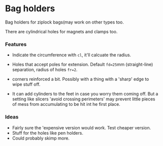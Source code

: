 
# Bag holders
Bag holders for ziplock bags(may work on other types too.

There are cylindrical holes for magnets and clamps too.

### Features

* Indicate the circumference with `cl`, it'll calcuate the radius.

* Holes that accept poles for extension. Default `fd=25`mm (straight-line)
  separation, radius of holes `fr=2`.
  
* corners reinforced a bit. Possibly with a thing with a 'sharp' edge to wipe
  stuff off.

* It can add cylinders to the feet in case you worry them coming off.
  But a setting like slicers 'avoid crossing perimeters' may prevent little 
  pieces of mess from accumulating to be hit int he first place.

### Ideas
* Fairly sure the 'expensive version would work. Test cheaper version.
* Stuff for the holes like pen holders.
* Could probably skimp more.

